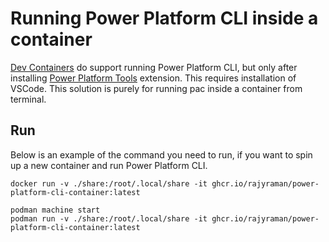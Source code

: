 # Running Power Platform CLI inside a container

[Dev Containers](https://code.visualstudio.com/docs/remote/containers) do support running Power Platform CLI, but only after installing [Power Platform Tools](https://marketplace.visualstudio.com/items?itemName=microsoft-IsvExpTools.powerplatform-vscode) extension. This requires installation of VSCode. This solution is purely for running pac inside a container from terminal.

## Run

Below is an example of the command you need to run, if you want to spin up a new container and run Power Platform CLI.

```
docker run -v ./share:/root/.local/share -it ghcr.io/rajyraman/power-platform-cli-container:latest
```

```
podman machine start
podman run -v ./share:/root/.local/share -it ghcr.io/rajyraman/power-platform-cli-container:latest
```
